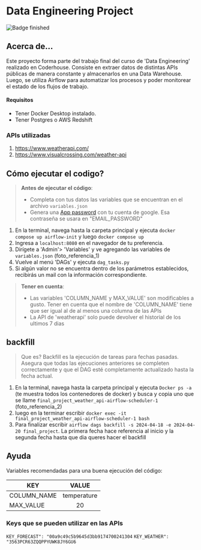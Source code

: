 # Data Engineering Project

![Badge finished](https://img.shields.io/badge/STATUS-FINISHED-green)

## Acerca de...
Este proyecto forma parte del trabajo final del curso de 'Data Engineering' realizado en Coderhouse. Consiste en extraer datos de distintas APIs públicas de manera constante y almacenarlos en una Data Warehouse. Luego, se utiliza Airflow para automatizar los procesos y poder monitorear el estado de los flujos de trabajo.

#### Requisitos
- Tener Docker Desktop instalado.
- Tener Postgres o AWS Redshift 

### APIs utilizadas
1. https://www.weatherapi.com/
2. https://www.visualcrossing.com/weather-api

## Cómo ejecutar el codigo?
> **Antes de ejecutar el código**:
>- Completa con tus datos las variables que se encuentran en el archivo `variables.json`
>- Genera una [App password](https://www.getmailbird.com/gmail-app-password/) con tu cuenta de google. Esa contraseña se usara en "EMAIL_PASSWORD"

1. En la terminal, navega hasta la carpeta principal y ejecuta `docker compose up airflow-init` y luego `docker compose up` 
2. Ingresa a `localhost:8080` en el navegador de tu preferencia.
3. Dirígete a 'Admin'> 'Variables' y ve agregando las variables de `variables.json` (foto_referencia_1)
4. Vuelve al menú 'DAGs' y ejecuta `dag_tasks.py`
5. Si algún valor no se encuentra dentro de los parámetros establecidos, recibirás un mail con la información correspondiente.

> **Tener en cuenta**: 
> - Las variables 'COLUMN_NAME y MAX_VALUE' son modificables a gusto. Tener en cuenta que el nombre de 'COLUMN_NAME' tiene que ser igual al de al menos una columna de las APIs
> - La API de 'weatherapi' solo puede devolver el historial de los ultimos 7 dias

## backfill 
>Que es? Backfill es la ejecución de tareas para fechas pasadas. Asegura que todas las ejecuciones anteriores se completen correctamente y que el DAG esté completamente actualizado hasta la fecha actual.

1. En la terminal, navega hasta la carpeta principal y ejecuta `Docker ps -a` (te muestra todos los contenedores de docker) y busca y copia uno que se llame `final_project_weather_api-airflow-scheduler-1` (foto_referencia_2)
2. luego en la terminar escribir `docker exec -it final_project_weather_api-airflow-scheduler-1 bash`
3. Para finalizar escribir `airflow dags backfill -s 2024-04-18 -e 2024-04-20 final_project`. La primera fecha hace referencia al inicio y la segunda fecha hasta que dia queres hacer el backfill

## Ayuda
Variables recomendadas para una buena ejecución del código:

| KEY  | VALUE |
| ------------- |:-------------:|
| COLUMN_NAME   | temperature   |
| MAX_VALUE     | 20            |
    

### Keys que se pueden utilizar en las APIs
```KEY_FORECAST": "00a9c49c5b9645d3bb9174700241304```
```KEY_WEATHER": "3563PCR63ZQQPPYUWK8JY6GU6```
